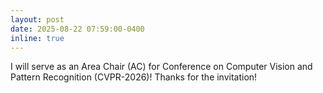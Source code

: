 ```yaml
---
layout: post
date: 2025-08-22 07:59:00-0400
inline: true
---
```


I will serve as an Area Chair (AC) for Conference on Computer Vision and Pattern Recognition (CVPR-2026)! Thanks for the invitation!